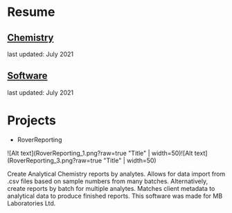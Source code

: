 # Resume
## [Chemistry](Peter_Levett_Chemistry_Resume_04July2021.pdf)
last updated: July 2021
## [Software](Peter_Levett_Programming_Resume_04July2021.pdf)
last updated: July 2021

# Projects

* RoverReporting

![Alt text](RoverReporting_1.png?raw=true "Title" | width=50)![Alt text](RoverReporting_3.png?raw=true "Title" | width=50)

Create Analytical Chemistry reports by analytes. Allows for data import from .csv files based on sample numbers from many batches. Alternatively, create reports by batch for multiple analytes. Matches client metadata to analytical data to produce finished reports. This software was made for MB Laboratories Ltd.
